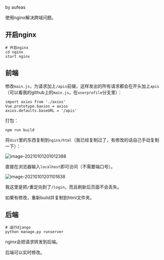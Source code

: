 by aufeas

使用nginx解决跨域问题。

## 开启nginx

```
# 开启nginx
cd nginx
start nginx
```

## 前端

修改`main.js`，为请求加上`/apis`前缀，这样发出的所有请求都会在开头加上`apis`（可以看我的github上的`main.js`，在`userprofile`分支里）：

```
import axios from './axios'
Vue.prototype.$axios = axios
axios.defaults.baseURL = '/apis'
```

打包：

```
npm run build
```

将`dist`里的东西复制到`nginx/html`（我已经复制过了，有修改的话自己手动复制一下）：

![image-20210101201012388](C:\Users\aufeas\AppData\Roaming\Typora\typora-user-images\image-20210101201012388.png)



直接在浏览器输入`localhost`即可访问（不需要端口号）。

![image-20210101201101838](C:\Users\aufeas\AppData\Roaming\Typora\typora-user-images\image-20210101201101838.png)

我这里是把`/`重定向到了`/login`，而且刷新后页面不会丢失。

如果有修改，重新build并复制到html文件夹。

## 后端

```
# 运行django
python manage.py runserver
```

nginx会把请求转发到后端。

后端可以实时修改。